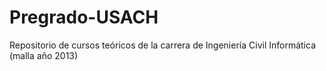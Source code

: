 # Pregrado-USACH
Repositorio de cursos teóricos de la carrera de Ingeniería Civil Informática (malla año 2013)
